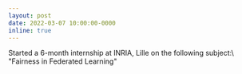 ```yaml
---
layout: post
date: 2022-03-07 10:00:00-0000
inline: true
---
```


Started a 6-month internship at INRIA, Lille on the following subject:\\
"Fairness in Federated Learning"